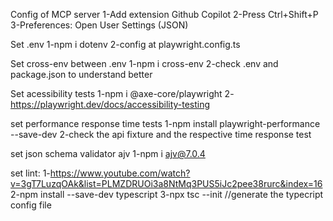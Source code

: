 Config of MCP server
    1-Add extension Github Copilot
    2-Press Ctrl+Shift+P
    3-Preferences: Open User Settings (JSON)

Set .env
    1-npm i dotenv
    2-config at playwright.config.ts

Set cross-env between .env
    1-npm i cross-env
    2-check .env and package.json to understand better

Set acessibility tests
    1-npm i @axe-core/playwright
    2-https://playwright.dev/docs/accessibility-testing

set performance response time tests
    1-npm install playwright-performance --save-dev
    2-check the api fixture and the respective time response test

set json schema validator ajv
    1-npm i ajv@7.0.4

set lint:
    1-https://www.youtube.com/watch?v=3gT7LuzqOAk&list=PLMZDRUOi3a8NtMq3PUS5iJc2pee38rurc&index=16
    2-npm install --save-dev typescript
    3-npx tsc --init //generate the typecript config file